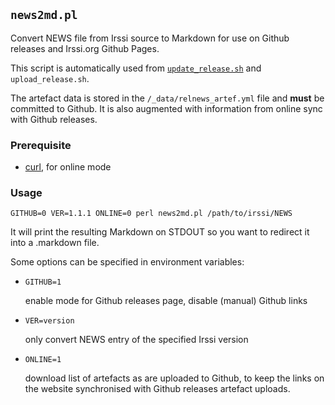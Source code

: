 ## `news2md.pl`

Convert NEWS file from Irssi source to Markdown for use on Github
releases and Irssi.org Github Pages.

This script is automatically used from
[`update_release.sh`](Release.md) and `upload_release.sh`.

The artefact data is stored in the `/_data/relnews_artef.yml` file and
**must** be committed to Github. It is also augmented with information
from online sync with Github releases.

### Prerequisite

* [curl](https://curl.haxx.se/), for online mode

### Usage

    GITHUB=0 VER=1.1.1 ONLINE=0 perl news2md.pl /path/to/irssi/NEWS

It will print the resulting Markdown on STDOUT so you want to redirect
it into a .markdown file.

Some options can be specified in environment variables:

* `GITHUB=1`

  enable mode for Github releases page, disable (manual) Github links

* `VER=version`

  only convert NEWS entry of the specified Irssi version

* `ONLINE=1`

  download list of artefacts as are uploaded to Github, to keep the
  links on the website synchronised with Github releases artefact
  uploads.
